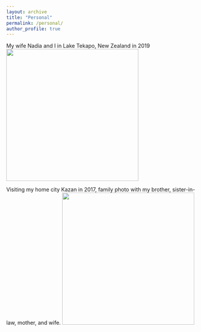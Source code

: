 ```yaml
---
layout: archive
title: "Personal"
permalink: /personal/
author_profile: true
---
```


My wife Nadia and I in Lake Tekapo, New Zealand in 2019
<img src="https://github.com/gani-nurmukhametov/gani-nurmukhametov.github.io/images/New Zealand - 2019.jpg" width ="350">

Visiting my home city Kazan in 2017, family photo with my brother, sister-in-law, mother, and wife.
<img src="https://github.com/gani-nurmukhametov/gani-nurmukhametov.github.io/images/Kazan-2017.jpg" width ="350">
